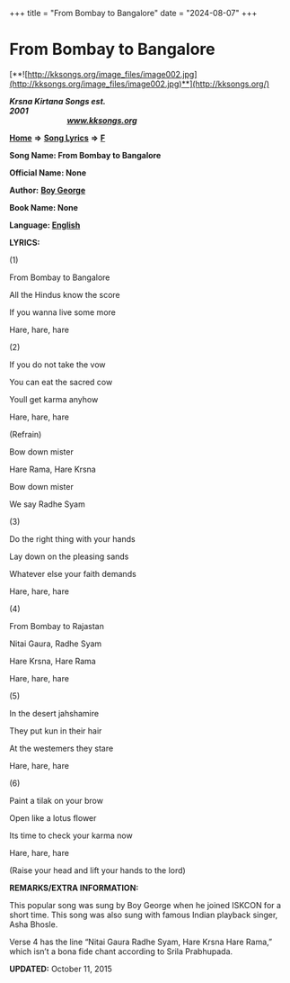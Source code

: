 +++
title = "From Bombay to Bangalore"
date = "2024-08-07"
+++

# From Bombay to Bangalore
[**![http://kksongs.org/image_files/image002.jpg](http://kksongs.org/image_files/image002.jpg)**](http://kksongs.org/)

**_Krsna Kirtana Songs est. 2001_**                                                                                                                                                 **_www.kksongs.org_**

**[Home](http://kksongs.org/)** **⇒** **[Song Lyrics](http://kksongs.org/lyrics.html)** **⇒** **[F](http://kksongs.org/songs/song_f.html)**

**Song Name: From Bombay to Bangalore**

**Official Name: None**

**Author:** [**Boy George**](http://kksongs.org/authors/list/boygeorge.html)

**Book Name: None**

**Language: [English](http://kksongs.org/language/list/english.html)**

**LYRICS:**

(1)

From Bombay to Bangalore

All the Hindus know the score

If you wanna live some more

Hare, hare, hare

(2)

If you do not take the vow

You can eat the sacred cow

Youll get karma anyhow

Hare, hare, hare

(Refrain)

Bow down mister

Hare Rama, Hare Krsna

Bow down mister

We say Radhe Syam

(3)

Do the right thing with your hands

Lay down on the pleasing sands

Whatever else your faith demands

Hare, hare, hare

(4)

From Bombay to Rajastan

Nitai Gaura, Radhe Syam

Hare Krsna, Hare Rama

Hare, hare, hare

(5)

In the desert jahshamire

They put kun in their hair

At the westemers they stare

Hare, hare, hare

(6)

Paint a tilak on your brow

Open like a lotus flower

Its time to check your karma now

Hare, hare, hare

(Raise your head and lift your hands to the lord)

**REMARKS/EXTRA INFORMATION:**

This popular song was sung by Boy George when he joined ISKCON for a short time. This song was also sung with famous Indian playback singer, Asha Bhosle.

Verse 4 has the line “Nitai Gaura Radhe Syam, Hare Krsna Hare Rama,” which isn’t a bona fide chant according to Srila Prabhupada.

**UPDATED:** October 11, 2015